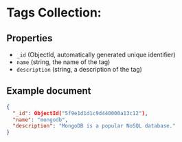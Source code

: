 # Tags Collection:

## Properties
- `_id` (ObjectId, automatically generated unique identifier)
- `name` (string, the name of the tag)
- `description` (string, a description of the tag)

## Example document
```json
{
  "_id": ObjectId("5f9e1d1d1c9d440000a13c12"),
  "name": "mongodb",
  "description": "MongoDB is a popular NoSQL database."
}
```
